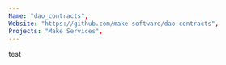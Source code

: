 ```yaml
---
Name: "dao_contracts",
Website: "https://github.com/make-software/dao-contracts",
Projects: "Make Services",
---
```

<!--lang:en--> 
test
<!--lang:es--] 
test
<!--lang:de--] 
test
<!--lang:fr--] 
test
<!--lang:pl--] 
test
<!--lang:uk--] 
test
[!--lang:*-->  
